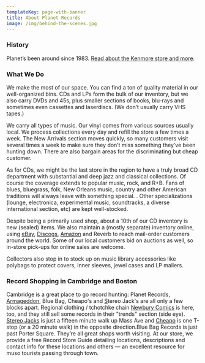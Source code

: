 ```yaml
---
templateKey: page-with-banner
title: About Planet Records
image: /img/behind-the-scenes.jpg
---
```

### History

Planet’s been around since 1983. [Read about the Kenmore store and more](/about/history).

### What We Do

We make the most of our space. You can find a ton of quality material in our well-organized bins. CDs and LPs form the bulk of our inventory, but we also carry DVDs and 45s, plus smaller sections of books, blu-rays and sometimes even cassettes and laserdiscs. (We don’t usually carry VHS tapes.)

We carry all types of music. Our vinyl comes from various sources usually local. We process collections every day and refill the store a few times a week. The New Arrivals section moves quickly, so many customers visit several times a week to make sure they don’t miss something they’ve been hunting down. There are also bargain areas for the discriminating but cheap customer.

As for CDs, we might be the last store in the region to have a truly broad CD department with substantial and deep jazz and classical collections. Of course the coverage extends to popular music, rock, and R+B. Fans of blues, bluegrass, folk, New Orleans music, country and other American traditions will always leave with something special. . Other specializations (lounge, electronica, experimental music, soundtracks, a diverse international section, etc) are kept well-stocked.

Despite being a primarily used shop, about a 10th of our CD inventory is new (sealed) items. We also maintain a (mostly separate) inventory online, using [eBay](https://www.ebay.com/usr/zzy49), [Discogs](https://www.discogs.com/seller/PlanetRecords/profile), [Amazon](https://www.amazon.com/s?me=A3AFXHL86TBAH4&marketplaceID=ATVPDKIKX0DER) and Reverb to reach mail-order customers around the world. Some of our local customers bid on auctions as well, so in-store pick-ups for online sales are welcome.

Collectors also stop in to stock up on music library accessories like polybags to protect covers, inner sleeves, jewel cases and LP mailers.

### Record Shopping in Cambridge and Boston

Cambridge is a great place to go record hunting: Planet Records, [Armageddon](http://www.armageddonshopboston.com/index_boston.php), Blue Bag, Cheapo's and [S](http://iye.com/html_index.cfm?page=about)tereo Jack's are all only a few blocks apart. Regional clothing / tchotchke chain [Newbury Comics](https://www.newburycomics.com/) is here, too, and they still sell some records in their "trends" section (side eye). [Stereo Jacks](http://stereojacks.com/) is just a fifteen minute walk up Mass Ave and [Cheapo](http://www.cheaporecords.com/) is one T-stop (or a 20 minute walk) in the opposite direction.Blue Bag Records is just past Porter Square. They’re all great shops worth visiting. At our store, we provide a free Record Store Guide detailing locations, descriptions and contact info for these locations and others — an excellent resource for muso tourists passing through town.

